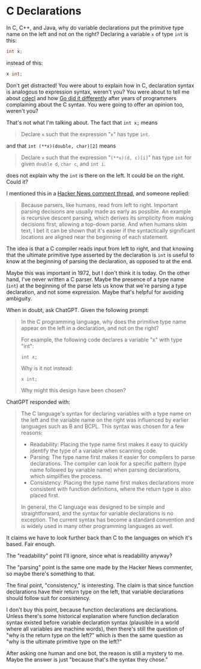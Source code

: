 C Declarations
==============
In C, C++, and Java, why do variable declarations put the primitive type name
on the left and not on the right?  Declaring a variable `x` of type `int` is
this:
```C
int x;
```
instead of this:
```C
x int;
```
Don't get distracted!  You were about to explain how in C, declaration syntax
is analogous to expression syntax, weren't you?  You were about to tell me
about [cdecl][1] and how [Go did it differently][2] after years of programmers
complaining about the C syntax.  You were going to offer an opinion too,
weren't you?

That's not what I'm talking about.  The fact that `int x;` means

> Declare `x` such that the expression "`x`" has type `int`.

and that `int (**x)(double, char)[2]` means

> Declare `x` such that the expression "`(**x)(d, c)[i]`" has type `int` for
> given `double d`, `char c`, and `int i`.

does not explain why the `int` is there on the left.  It could be on the right.
Could it?

I mentioned this in a [Hacker News comment thread][3], and someone replied:

> Because parsers, like humans, read from left to right. Important parsing
> decisions are usually made as early as possible. An example is recursive
> descent parsing, which derives its simplicity from making decisions first,
> allowing a top-down parse. And when humans skim text, I bet it can be shown
> that it's easier if the syntactically significant locations are aligned near
> the beginning of each statement.

The idea is that a C compiler reads input from left to right, and that knowing
that the ultimate primitive type asserted by the declaration is `int` is useful
to know at the beginning of parsing the declaration, as opposed to at the end.

Maybe this was important in 1972, but I don't think it is today.  On the other
hand, I've never written a C parser.  Maybe the presence of a type name (`int`)
at the beginning of the parse lets us know that we're parsing a type
declaration, and not some expression. Maybe that's helpful for avoiding
ambiguity.

When in doubt, ask ChatGPT.  Given the following prompt:

> In the C programming language, why does the primitive type name appear on the
> left in a declaration, and not on the right?
> 
> For example, the following code declares a variable "x" with type "int":
> 
>     int x;
> 
> Why is it not instead:
> 
>     x int;
> 
> Why might this design have been chosen?

ChatGPT responded with:

> The C language's syntax for declaring variables with a type name on the left
> and the variable name on the right was influenced by earlier languages such
> as B and BCPL. This syntax was chosen for a few reasons:
>
> - Readability: Placing the type name first makes it easy to quickly identify
>   the type of a variable when scanning code.
> - Parsing: The type name first makes it easier for compilers to parse
>   declarations. The compiler can look for a specific pattern (type name
>   followed by variable name) when parsing declarations, which simplifies the
>   process.
> - Consistency: Placing the type name first makes declarations more consistent
>   with function definitions, where the return type is also placed first.
>
> In general, the C language was designed to be simple and straightforward, and
> the syntax for variable declarations is no exception. The current syntax has
> become a standard convention and is widely used in many other programming
> languages as well.

It claims we have to look further back than C to the languages on which it's
based.  Fair enough.

The "readability" point I'll ignore, since what is readability anyway?

The "parsing" point is the same one made by the Hacker News commenter, so
maybe there's something to that.

The final point, "consistency," is interesting.  The claim is that since
function declarations have their return type on the left, that variable
declarations should follow suit for consistency.

I don't buy this point, because function declarations are declarations.  Unless
there's some historical explanation where function declaration syntax existed
before variable declaration syntax (plausible in a world where all variables
are machine words), then there's still the question of "why is the return type
on the left?" which is then the same question as "why is the ultimate primitive
type on the left?"

After asking one human and one bot, the reason is still a mystery to me.  Maybe
the answer is just "because that's the syntax they chose."

[1]: https://cdecl.org/
[2]: https://go.dev/ref/spec#Variable_declarations
[3]: https://news.ycombinator.com/item?id=35217860#35222262
